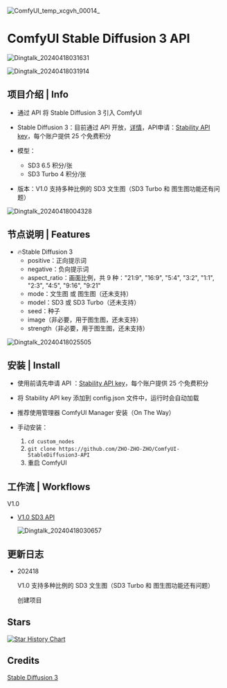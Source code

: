 
![ComfyUI_temp_xcgvh_00014_](https://github.com/ZHO-ZHO-ZHO/ComfyUI-StableDiffusion3-API/assets/140084057/39a8e52b-0df3-462a-b2e5-2bcae481f8ea)


# ComfyUI Stable Diffusion 3 API

<!---
![Dingtalk_20240418023810](https://github.com/ZHO-ZHO-ZHO/ComfyUI-StableDiffusion3-API/assets/140084057/071031e5-0a53-4257-adf1-ed61e80fa9f6)
--->

![Dingtalk_20240418031631](https://github.com/ZHO-ZHO-ZHO/ComfyUI-StableDiffusion3-API/assets/140084057/3c3f9b8a-c219-47c4-88d3-b52cece676da)

![Dingtalk_20240418031914](https://github.com/ZHO-ZHO-ZHO/ComfyUI-StableDiffusion3-API/assets/140084057/8b85f15c-b3f6-421a-831e-e05fccc097a6)


## 项目介绍 | Info

- 通过 API 将 Stable Diffusion 3 引入 ComfyUI

- Stable Diffusion 3：目前通过 API 开放，[详情](https://stability.ai/news/stable-diffusion-3-api?utm_source=twitter&utm_medium=website&utm_campaign=blog)，API申请：[Stability API key](https://platform.stability.ai/account/keys)，每个账户提供 25 个免费积分

- 模型：
   - SD3 6.5 积分/张
   - SD3 Turbo 4 积分/张 
  
- 版本：V1.0 支持多种比例的 SD3 文生图（SD3 Turbo 和 图生图功能还有问题）


![Dingtalk_20240418004328](https://github.com/ZHO-ZHO-ZHO/ComfyUI-StableDiffusion3-API/assets/140084057/89952a6b-b46b-419b-a429-2771621998a7)


## 节点说明 | Features

- 🔥Stable Diffusion 3
    - positive：正向提示词
    - negative：负向提示词
    - aspect_ratio：画面比例，共 9 种："21:9", "16:9", "5:4", "3:2", "1:1", "2:3", "4:5", "9:16", "9:21"
    - mode：文生图 或 图生图（还未支持）
    - model：SD3 或 SD3 Turbo（还未支持）
    - seed：种子
    - image（非必要，用于图生图，还未支持）
    - strength（非必要，用于图生图，还未支持）
    
![Dingtalk_20240418025505](https://github.com/ZHO-ZHO-ZHO/ComfyUI-StableDiffusion3-API/assets/140084057/47b122f9-3864-47fe-ae34-f2a25275a701)


## 安装 | Install

- 使用前请先申请 API ：[Stability API key](https://platform.stability.ai/account/keys)，每个账户提供 25 个免费积分

- 将 Stability API key 添加到 config.json 文件中，运行时会自动加载

- 推荐使用管理器 ComfyUI Manager 安装（On The Way）

- 手动安装：
    1. `cd custom_nodes`
    2. `git clone https://github.com/ZHO-ZHO-ZHO/ComfyUI-StableDiffusion3-API`
    3. 重启 ComfyUI


## 工作流 | Workflows

V1.0

  - [V1.0 SD3 API]()

    ![Dingtalk_20240418030657](https://github.com/ZHO-ZHO-ZHO/ComfyUI-StableDiffusion3-API/assets/140084057/c8c1f265-7f59-430d-ac00-0713019cbe44)
    <!---
    ![Dingtalk_20240418025716](https://github.com/ZHO-ZHO-ZHO/ComfyUI-StableDiffusion3-API/assets/140084057/833519ff-9480-4802-a43b-fa9a835fa7ef)
    --->



## 更新日志

- 202418

  V1.0 支持多种比例的 SD3 文生图（SD3 Turbo 和 图生图功能还有问题） 

  创建项目
  


## Stars 

[![Star History Chart](https://api.star-history.com/svg?repos=ZHO-ZHO-ZHO/ComfyUI-StableDiffusion3-API&type=Date)](https://star-history.com/#ZHO-ZHO-ZHO/ComfyUI-StableDiffusion3-API&Date)


## Credits

[Stable Diffusion 3](https://stability.ai/news/stable-diffusion-3-api?utm_source=twitter&utm_medium=website&utm_campaign=blog)

